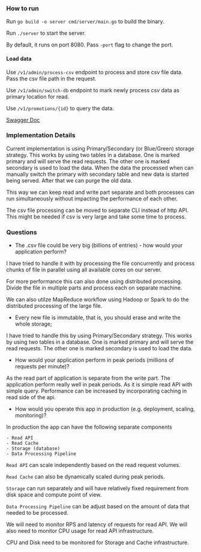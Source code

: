 ### How to run

Run `go build -o server cmd/server/main.go` to build the binary.

Run `./server` to start the server.

By default, it runs on port 8080. Pass `-port` flag to change the port.

#### Load data 

Use `/v1/admin/process-csv` endpoint to process and store csv file data. Pass the csv file path in the request.

Use `/v1/admin/switch-db` endpoint to mark newly process csv data as primary location for read.

Use `/v1/promotions/{id}` to query the data.

[Swagger Doc](api/v1/rest/openapi.yaml)

### Implementation Details

Current implementation is using Primary/Secondary (or Blue/Green) storage 
strategy. This works by using two tables in a database. One is marked primary 
and will serve the read requests. The other one is marked secondary is used to
load the data. When the data the processed when can manually switch the primary
with secondary table and new data is started being served. After that we can 
purge the old data.

This way we can keep read and write part separate and both processes can run 
simultaneously without impacting the performance of each other.

The csv file processing can be moved to separate CLI instead of http API.
This might be needed if csv is very large and take some time to process.



### Questions
- The .csv file could be very big (billions of entries) - how would your application
perform?

I have tried to handle it with by processing the file concurrently and process chunks of 
file in parallel using all available cores on our server.

For more performance this can also done using distributed processing. Divide the file 
in multiple parts and process each on separate machine.

We can also utilze MapReduce workflow using Hadoop or Spark to do the distributed processing of the large file. 


- Every new file is immutable, that is, you should erase and write the whole storage;

I have tried to handle this by using Primary/Secondary strategy. This works by using 
two tables in a database. One is marked primary and will serve the read requests. The other 
one is marked secondary is used to load the data.


- How would your application perform in peak periods (millions of requests per
minute)?

As the read part of application is separate from the write part. The application perform really
well in peak periods. As it is simple read API with simple query. Performance can be increased
by incorporating caching in read side of the api. 


- How would you operate this app in production (e.g. deployment, scaling, monitoring)?

In production the app can have the following separate components

    - Read API
    - Read Cache
    - Storage (database)
    - Data Processing Pipeline

`Read API` can scale independently based on the read request volumes. 

`Read Cache` can also be dynamically scaled during peak periods.

`Storage` can run separately and will have relatively fixed requirement from
disk space and compute point of view.

`Data Processing Pipeline` can be adjust based on the amount of data that
needed to be processed.

We will need to monitor RPS and latency of requests for read API.
We will also need to monitor CPU usage for read API infrastructure.

CPU and Disk need to be monitored for Storage and Cache infrastructure.

